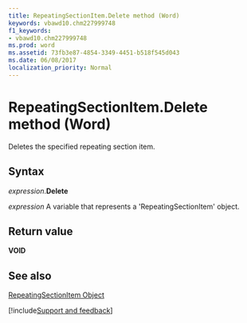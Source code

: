 ```yaml
---
title: RepeatingSectionItem.Delete method (Word)
keywords: vbawd10.chm227999748
f1_keywords:
- vbawd10.chm227999748
ms.prod: word
ms.assetid: 73fb3e87-4854-3349-4451-b518f545d043
ms.date: 06/08/2017
localization_priority: Normal
---
```



# RepeatingSectionItem.Delete method (Word)

Deletes the specified repeating section item.


## Syntax

_expression_.**Delete**

_expression_ A variable that represents a 'RepeatingSectionItem' object.


## Return value

 **VOID**


## See also


[RepeatingSectionItem Object](Word.repeatingsectionitem.md)

[!include[Support and feedback](~/includes/feedback-boilerplate.md)]